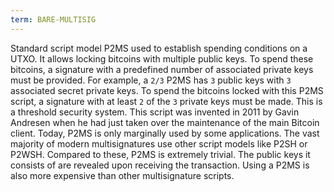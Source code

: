 ```yaml
---
term: BARE-MULTISIG
---
```


Standard script model P2MS used to establish spending conditions on a UTXO. It allows locking bitcoins with multiple public keys. To spend these bitcoins, a signature with a predefined number of associated private keys must be provided. For example, a `2/3` P2MS has `3` public keys with `3` associated secret private keys. To spend the bitcoins locked with this P2MS script, a signature with at least `2` of the `3` private keys must be made. This is a threshold security system. This script was invented in 2011 by Gavin Andresen when he had just taken over the maintenance of the main Bitcoin client. Today, P2MS is only marginally used by some applications. The vast majority of modern multisignatures use other script models like P2SH or P2WSH. Compared to these, P2MS is extremely trivial. The public keys it consists of are revealed upon receiving the transaction. Using a P2MS is also more expensive than other multisignature scripts.